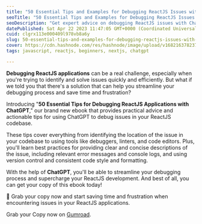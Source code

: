 ```yaml
---
title: "50 Essential Tips and Examples for Debugging ReactJS Issues with ChatGPT"
seoTitle: "50 Essential Tips and Examples for Debugging ReactJS Issues with ChatG"
seoDescription: "Get expert advice on debugging ReactJS issues with ChatGPT! Our comprehensive guide features 50 essential tips and examples to help you troubleshoot common"
datePublished: Sat Apr 22 2023 11:47:05 GMT+0000 (Coordinated Universal Time)
cuid: clgrx113e000409l978vb8a6y
slug: 50-essential-tips-and-examples-for-debugging-reactjs-issues-with-chatgpt
cover: https://cdn.hashnode.com/res/hashnode/image/upload/v1682163782374/a5eef2d3-76d1-4677-a74e-22058845901d.png
tags: javascript, reactjs, beginners, nextjs, chatgpt

---
```


**Debugging ReactJS applications** can be a real challenge, especially when you're trying to identify and solve issues quickly and efficiently. But what if we told you that there's a solution that can help you streamline your debugging process and save time and frustration?

Introducing "**50 Essential Tips for Debugging ReactJS Applications with ChatGPT**," our brand new ebook that provides practical advice and actionable tips for using ChatGPT to debug issues in your ReactJS codebase.

These tips cover everything from identifying the location of the issue in your codebase to using tools like debuggers, linters, and code editors. Plus, you'll learn best practices for providing clear and concise descriptions of the issue, including relevant error messages and console logs, and using version control and consistent code style and formatting.

With the help of **ChatGPT**, you'll be able to streamline your debugging process and supercharge your ReactJS development. And best of all, you can get your copy of this ebook today!

🚨 Grab your copy now and start saving time and frustration when encountering issues in your ReactJS applications.

Grab your Copy now on [Gumroad](https://nilanth.gumroad.com/l/ztehh).